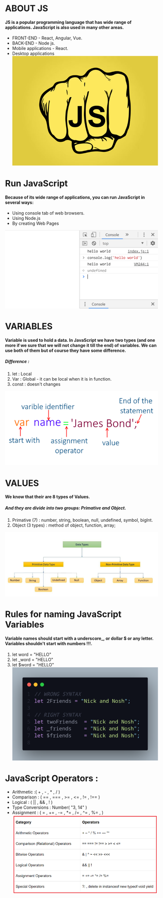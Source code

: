 # ABOUT JS 
 #### JS is a popular programming language that has wide range of applications. JavaScript is also used in many other areas.    
 - FRONT-END - React, Angular, Vue.
 - BACK-END - Node js.
 - Mobile applications - React.
 - Desktop applications
![alt text](./Javaphoto.png)
# Run JavaScript
 #### Because of its wide range of applications, you can run JavaScript in several ways:
- Using console tab of web browsers.
- Using Node.js
- By creating Web Pages

![alt text](./RunJS.png)
# VARIABLES
#### Variable is used to hold a data. In JavaScript we have two types (and one more if we sure that we will not change it till the end) of variables. We can use both of them but of course they have some difference.
##### Difference :
1. let : Local
2. Var : Global - it can be local when it is in function.
3. const : doesn't changes

![alt text](./JS%20VAR.png)
# VALUES
#### We know that their are  8 types of Values.
##### And they are divide into two groups: Primative and Object.
1. Primative (7) : number, string, boolean, null, undefined, symbol, bigInt.
2. Object (3 types) : method of object, function, array;

![alt text](./Value.jpg)
# Rules for naming JavaScript Variables
#### Variable names should start with a underscore_, or dollar $ or any letter. Variables shouldn't start with numbers !!!.
1. let word = "HELLO"
2. let _word = "HELLO"
3. let $word = "HELLO"
![alt text](./naming.png)
# JavaScript Operators :  
 - Arithmetic :( + , - , * , / )
 - Comparison : ( == , === , >= , <= , != , !== )
 - Logical : ( || , && , ! )
 - Type Conversions : Number( "3, 14" )
 - Assignment : ( = , += , -= , *= , /= , ^= , %= , ) 
![alt text](./Photo/Operators.png)